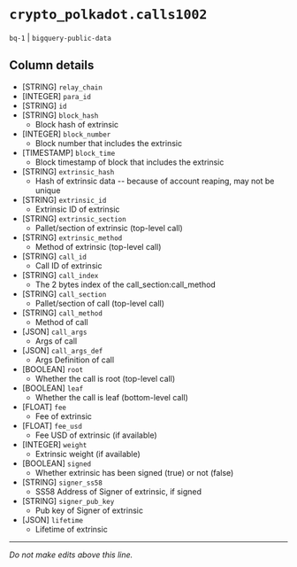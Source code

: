 # `crypto_polkadot.calls1002`
`bq-1` | `bigquery-public-data`

## Column details
* [STRING]    `relay_chain`
* [INTEGER]   `para_id`
* [STRING]    `id`
* [STRING]    `block_hash`
  - Block hash of extrinsic
* [INTEGER]   `block_number`
  - Block number that includes the extrinsic
* [TIMESTAMP] `block_time`
  - Block timestamp of block that includes the extrinsic
* [STRING]    `extrinsic_hash`
  - Hash of extrinsic data -- because of account reaping, may not be unique
* [STRING]    `extrinsic_id`
  - Extrinsic ID of extrinsic
* [STRING]    `extrinsic_section`
  - Pallet/section of extrinsic (top-level call)
* [STRING]    `extrinsic_method`
  - Method of extrinsic  (top-level call)
* [STRING]    `call_id`
  - Call ID of extrinsic
* [STRING]    `call_index`
  - The 2 bytes index of the call_section:call_method
* [STRING]    `call_section`
  - Pallet/section of call (top-level call)
* [STRING]    `call_method`
  - Method of call
* [JSON]      `call_args`
  - Args of call
* [JSON]      `call_args_def`
  - Args Definition of call
* [BOOLEAN]   `root`
  - Whether the call is root (top-level call)
* [BOOLEAN]   `leaf`
  - Whether the call is leaf (bottom-level call)
* [FLOAT]     `fee`
  - Fee of extrinsic
* [FLOAT]     `fee_usd`
  - Fee USD of extrinsic (if available)
* [INTEGER]   `weight`
  - Extrinsic weight (if available)
* [BOOLEAN]   `signed`
  - Whether extrinsic has been signed (true) or not (false)
* [STRING]    `signer_ss58`
  - SS58 Address of Signer of extrinsic, if signed
* [STRING]    `signer_pub_key`
  - Pub key of Signer of extrinsic
* [JSON]      `lifetime`
  - Lifetime of extrinsic

-------------------------------------------------------------------------------
*Do not make edits above this line.*
